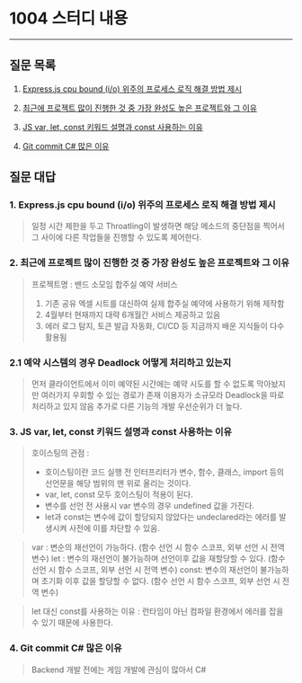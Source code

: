 # 1004 스터디 내용

---

## 질문 목록

1. [Express.js cpu bound (i/o) 위주의 프로세스 로직 해결 방법 제시](#1.-Express.js-cpu-bound-(i/o)-위주의-프로세스-로직-해결-방법-제시)

2. [최근에 프로젝트 많이 진행한 것 중 가장 완성도 높은 프로젝트와 그 이유](#2.-최근에-프로젝트-많이-진행한-것-중-가장-완성도-높은-프로젝트와-그-이유)

3. [JS var, let, const 키워드 설명과 const 사용하는 이유](#3.JS-var,-let,-const-키워드-설명과-const-사용하는-이유)

4. [Git commit C# 많은 이유](#4.-Git-commit-C#-많은-이유)



## 질문 대답

### 1. Express.js cpu bound (i/o) 위주의 프로세스 로직 해결 방법 제시

> 일정 시간 제한을 두고 Throatling이 발생하면 해당 메소드의 중단점을 찍어서 그 사이에 다른 작업들을 진행할 수 있도록 제어한다.

### 2. 최근에 프로젝트 많이 진행한 것 중 가장 완성도 높은 프로젝트와 그 이유

> 프로젝트명 : 밴드 소모임 합주실 예약 서비스
> 1. 기존 공유 엑셀 시트를 대신하여 실제 합주실 예약에 사용하기 위해 제작함
> 2. 4월부터 현재까지 대략 6개월간 서비스 제공하고 있음
> 3. 에러 로그 탐지, 토큰 발급 자동화, CI/CD 등 지금까지 배운 지식들이 다수 활용됨

### 2.1 예약 시스템의 경우 Deadlock 어떻게 처리하고 있는지

> 먼저 클라이언트에서 이미 예약된 시간에는 예약 시도를 할 수 없도록 막아놨지만 여러가지 우회할 수 있는 경로가 존재
> 이용자가 소규모라 Deadlock을 따로 처리하고 있지 않음
> 추가로 다른 기능의 개발 우선순위가 더 높다.

### 3. JS var, let, const 키워드 설명과 const 사용하는 이유

> 호이스팅의 관점 :
> - 호이스팅이란 코드 실행 전  인터프리터가 변수, 함수, 클래스, import 등의 선언문을 해당 범위의 맨 위로 올리는 것이다.
> - var, let, const 모두 호이스팅이 적용이 된다.
> - 변수를 선언 전 사용시 var 변수의 경우 undefined 값을 가진다.
> - let과 const는 변수에 값이 할당되지 않았다는 undeclared라는 에러를 발생시켜 사전에 이를 차단할 수 있음.

> var : 변순의 재선언이 가능하다. (함수 선언 시 함수 스코프, 외부 선언 시 전역 변수)
> let : 변수의 재선언이 불가능하며 선언이후 값을 재할당할 수 있다. (함수 선언 시 함수 스코프, 외부 선언 시 전역 변수)
> const: 변수의 재선언이 불가능하며 초기화 이후 값을 할당할 수 없다. (함수 선언 시 함수 스코프, 외부 선언 시 전역 변수)

> let 대신 const를 사용하는 이유 : 런타임이 아닌 컴파일 환경에서 에러를 잡을 수 있기 때문에 사용한다.

### 4. Git commit C# 많은 이유

> Backend 개발 전에는 게임 개발에 관심이 많아서 C# 
